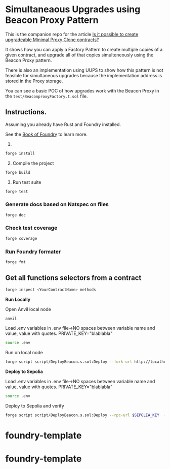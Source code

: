 # Simultaneaous Upgrades using Beacon Proxy Pattern

This is the companion repo for the article [Is it possible to create upgradeable Minimal Proxy Clone contracts?](https://blog.ignaciopastorsanchez.com/upgradeable-beacon-proxy)

It shows how you can apply a Factory Pattern to create multiple copies of a given contract, and upgrade all of that copies simulteneously using the Beacon Proxy pattern.

There is also an implementation using UUPS to show how this pattern is not feasible for simultaneous upgrades because the implementation address is stored in the Proxy storage.

You can see a basic POC of how upgrades work with the Beacon Proxy in the `test/BeaconproxyFactory.t.sol` file.

## Instructions.
Assuming you already have Rust and Foundry installed.

See the [Book of Foundry](https://book.getfoundry.sh/projects/working-on-an-existing-project.html) to learn more.

1. 
```bash
forge install
```
2. Compile the project
```bash
forge build
``` 
3. Run test suite
```bash
forge test
```

### Generate docs based on Natspec on files

```bash
forge doc
```

### Check test coverage 
```bash
forge coverage
```

### Run Foundry formater
```bash
forge fmt
``` 

## Get all functions selectors from a contract
```bash
forge inspect <YourContractName> methods
```

**Run Locally**

Open Anvil local node
```bash
anvil
```
Load .env variables 
in .env file->NO spaces between variable name and value, value with quotes. PRIVATE_KEY="blablabla"
```bash
source .env
```
Run on local node
```bash
forge script script/DeployBeacon.s.sol:Deploy --fork-url http://localhost:8545  --private-key $PRIVATE_KEY_ANVIL_0 --broadcast 
```

**Deploy to Sepolia**

Load .env variables 
in .env file->NO spaces between variable name and value, value with quotes. PRIVATE_KEY="blablabla"
```bash
source .env
```

Deploy to Sepolia and verify
```bash
forge script script/DeployBeacon.s.sol:Deploy --rpc-url $SEPOLIA_KEY  --private-key $PRIVATE_KEY --broadcast --verify --etherscan-api-key $ETHERSCAN_KEY -vvvv
```
# foundry-template
# foundry-template
